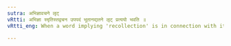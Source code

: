 ```yaml
---
sutra: अभिज्ञावचने लृट्
vRtti: अभिज्ञा स्मृतिस्तद्वचन उपपदं भूतानद्यतने लृट् प्रत्ययो भवति ॥
vRtti_eng: When a word implying 'recollection' is in connection with it, a verb takes the affix लृट् (2nd future) in the sense of the past before the commencement of the present day.

---
```

